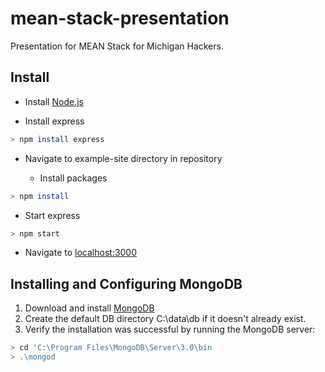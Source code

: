 # mean-stack-presentation
Presentation for MEAN Stack for Michigan Hackers.

## Install

- Install [Node.js](https://nodejs.org/en/download/)

- Install express
```bash
> npm install express
```

- Navigate to example-site directory in repository

  - Install packages
```bash
> npm install
```
  - Start express
```bash
> npm start
```

- Navigate to [localhost:3000](http://localhost:3000)

## Installing and Configuring MongoDB

1.  Download and install [MongoDB](https://www.mongodb.org/downloads#production)
2.  Create the default DB directory C:\data\db if it doesn't already exist.
3.  Verify the installation was successful by running the MongoDB server:
```bash
> cd 'C:\Program Files\MongoDB\Server\3.0\bin
> .\mongod
```
